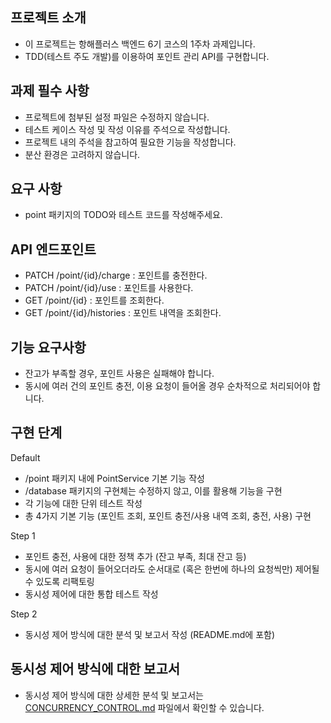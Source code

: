 
## 프로젝트 소개
- 이 프로젝트는 항해플러스 백엔드 6기 코스의 1주차 과제입니다. </br>
- TDD(테스트 주도 개발)를 이용하여 포인트 관리 API를 구현합니다. </br> 

## 과제 필수 사항
- 프로젝트에 첨부된 설정 파일은 수정하지 않습니다. </br> 
- 테스트 케이스 작성 및 작성 이유를 주석으로 작성합니다. </br>
- 프로젝트 내의 주석을 참고하여 필요한 기능을 작성합니다. </br>
- 분산 환경은 고려하지 않습니다. </br>

## 요구 사항
- point 패키지의 TODO와 테스트 코드를 작성해주세요.

## API 엔드포인트
- PATCH /point/{id}/charge : 포인트를 충전한다. </br>
- PATCH /point/{id}/use : 포인트를 사용한다. </br>
- GET /point/{id} : 포인트를 조회한다.</br>
- GET /point/{id}/histories : 포인트 내역을 조회한다. </br>

## 기능 요구사항
- 잔고가 부족할 경우, 포인트 사용은 실패해야 합니다. </br>
- 동시에 여러 건의 포인트 충전, 이용 요청이 들어올 경우 순차적으로 처리되어야 합니다. </br>

## 구현 단계
 Default </br>
- /point 패키지 내에 PointService 기본 기능 작성 </br> 
- /database 패키지의 구현체는 수정하지 않고, 이를 활용해 기능을 구현 </br>
- 각 기능에 대한 단위 테스트 작성
- 총 4가지 기본 기능 (포인트 조회, 포인트 충전/사용 내역 조회, 충전, 사용) 구현 </br> 
  
Step 1 </br> 
- 포인트 충전, 사용에 대한 정책 추가 (잔고 부족, 최대 잔고 등) </br>
- 동시에 여러 요청이 들어오더라도 순서대로 (혹은 한번에 하나의 요청씩만) 제어될 수 있도록 리팩토링 </br>
- 동시성 제어에 대한 통합 테스트 작성 </br> 

Step 2 </br>
- 동시성 제어 방식에 대한 분석 및 보고서 작성 (README.md에 포함) </br> 

## 동시성 제어 방식에 대한 보고서
- 동시성 제어 방식에 대한 상세한 분석 및 보고서는 [CONCURRENCY_CONTROL.md](https://github.com/LeeJaeYun7/hhplus-week-01/blob/master/CONCURRENCY_CONTROL.md) 파일에서 확인할 수 있습니다.
